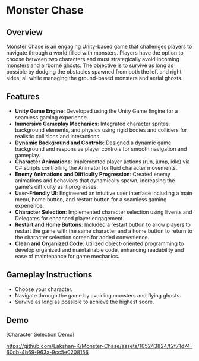 


# Monster Chase

## Overview
Monster Chase is an engaging Unity-based game that challenges players to navigate through a world filled with monsters. Players have the option to choose between two characters and must strategically avoid incoming monsters and airborne ghosts. The objective is to survive as long as possible by dodging the obstacles spawned from both the left and right sides, all while managing the ground-based monsters and aerial ghosts.

## Features
- **Unity Game Engine**: Developed using the Unity Game Engine for a seamless gaming experience.
- **Immersive Gameplay Mechanics**: Integrated character sprites, background elements, and physics using rigid bodies and colliders for realistic collisions and interactions.
- **Dynamic Background and Controls**: Designed a dynamic game background and responsive player controls for smooth navigation and gameplay.
- **Character Animations**: Implemented player actions (run, jump, idle) via C# scripts controlling the Animator for fluid character movements.
- **Enemy Animations and Difficulty Progression**: Created enemy animations and behaviors that dynamically spawn, increasing the game's difficulty as it progresses.
- **User-Friendly UI**: Engineered an intuitive user interface including a main menu, home button, and restart button for a seamless gaming experience.
- **Character Selection**: Implemented character selection using Events and Delegates for enhanced player engagement.
- **Restart and Home Buttons**: Included a restart button to allow players to restart the game with the same character and a home button to return to the character selection screen for added convenience.
- **Clean and Organized Code**: Utilized object-oriented programming to develop organized and maintainable code, enhancing readability and ease of maintenance for game mechanics.

## Gameplay Instructions
- Choose your character.
- Navigate through the game by avoiding monsters and flying ghosts.
- Survive as long as possible to achieve the highest score.

## Demo
[Character Selection Demo]

https://github.com/Lakshan-K/Monster-Chase/assets/105243824/f2f71d74-60db-4b69-963a-9cc5e0208156

